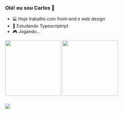 ### Olá! eu sou Carlos 👾

- 💻 Hoje trabalho com front-end e web design
- 📖 Estudando Typescriptript
- 🎮 Jogando...

<div align="start">
  <img height="180em" src="https://github-readme-stats.vercel.app/api?username=Carlos-hcal&show_icons=true&theme=algolia&include_all_commits=true&count_private=true&locale=pt-br&hide=contribs"/>
  <img height="180em" src="https://github-readme-stats.vercel.app/api/top-langs/?username=Carlos-hcal&layout=compact&theme=algolia&locale=pt-br"/>
</div>

###

<div>
  <img src="https://skillicons.dev/icons?i=git,figma,ts,react,bootstrap,php,sass,html,js,unity,cs" />
</div>
